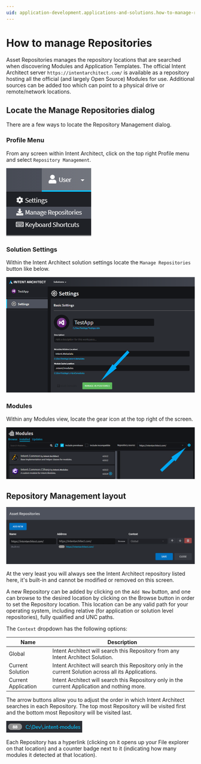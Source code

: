 ```yaml
---
uid: application-development.applications-and-solutions.how-to-manage-repositories
---
```

# How to manage Repositories

Asset Repositories manages the repository locations that are searched when discovering Modules and Application Templates. The official Intent Architect server `https://intentarchitect.com/` is available as a repository hosting all the official (and largely Open Source) Modules for use. Additional sources can be added too which can point to a physical drive or remote/network locations.

## Locate the Manage Repositories dialog

There are a few ways to locate the Repository Management dialog.

### Profile Menu

From any screen within Intent Architect, click on the top right Profile menu and select `Repository Management`.

![Profile Menu](images/menu-manage-repositories.png)

### Solution Settings

Within the Intent Architect solution settings locate the `Manage Repositories` button like below.

![Solution Settings](images/solution-manage-repositories.png)

### Modules

Within any Modules view, locate the gear icon at the top right of the screen.

![Modules](images/modules-manage-repositories.png)

## Repository Management layout

![Default Layout](images/repository-management-diaglog-default.png)

At the very least you will always see the Intent Architect repository listed here, it's built-in and cannot be modified or removed on this screen.

A new Repository can be added by clicking on the `Add New` button, and one can browse to the desired location by clicking on the Browse button in order to set the Repository location. This location can be any valid path for your operating system, including relative (for application or solution level repositories), fully qualified and UNC paths.

The `Context` dropdown has the following options:

| Name | Description |
|-|-|
| Global | Intent Architect will search this Repository from any Intent Architect Solution. |
| Current Solution | Intent Architect will search this Repository only in the current Solution across all its Applications. |
| Current Application | Intent Architect will search this Repository only in the current Application and nothing more. |

The arrow buttons allow you to adjust the order in which Intent Architect searches in each Repository. The top most Repository will be visited first and the bottom most Repository will be visited last.

![Location and Status](images/repository-location-and-status.png)

Each Repository has a hyperlink (clicking on it opens up your File explorer on that location) and a counter badge next to it (indicating how many modules it detected at that location).
